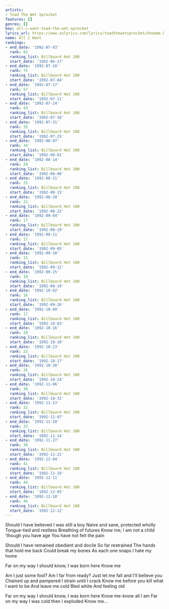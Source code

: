 ```yaml
---
artists:
- Toad The Wet Sprocket
features: []
genres: []
key: all-i-want-toad-the-wet-sprocket
lyrics_url: https://www.azlyrics.com/lyrics/toadthewetsprocket/knowme.html
name: All I Want
rankings:
- end_date: '1992-07-03'
  rank: 82
  ranking_list: Billboard Hot 100
  start_date: '1992-06-27'
- end_date: '1992-07-10'
  rank: 75
  ranking_list: Billboard Hot 100
  start_date: '1992-07-04'
- end_date: '1992-07-17'
  rank: 57
  ranking_list: Billboard Hot 100
  start_date: '1992-07-11'
- end_date: '1992-07-24'
  rank: 43
  ranking_list: Billboard Hot 100
  start_date: '1992-07-18'
- end_date: '1992-07-31'
  rank: 35
  ranking_list: Billboard Hot 100
  start_date: '1992-07-25'
- end_date: '1992-08-07'
  rank: 34
  ranking_list: Billboard Hot 100
  start_date: '1992-08-01'
- end_date: '1992-08-14'
  rank: 28
  ranking_list: Billboard Hot 100
  start_date: '1992-08-08'
- end_date: '1992-08-21'
  rank: 25
  ranking_list: Billboard Hot 100
  start_date: '1992-08-15'
- end_date: '1992-08-28'
  rank: 22
  ranking_list: Billboard Hot 100
  start_date: '1992-08-22'
- end_date: '1992-09-04'
  rank: 17
  ranking_list: Billboard Hot 100
  start_date: '1992-08-29'
- end_date: '1992-09-11'
  rank: 17
  ranking_list: Billboard Hot 100
  start_date: '1992-09-05'
- end_date: '1992-09-18'
  rank: 15
  ranking_list: Billboard Hot 100
  start_date: '1992-09-12'
- end_date: '1992-09-25'
  rank: 18
  ranking_list: Billboard Hot 100
  start_date: '1992-09-19'
- end_date: '1992-10-02'
  rank: 16
  ranking_list: Billboard Hot 100
  start_date: '1992-09-26'
- end_date: '1992-10-09'
  rank: 17
  ranking_list: Billboard Hot 100
  start_date: '1992-10-03'
- end_date: '1992-10-16'
  rank: 20
  ranking_list: Billboard Hot 100
  start_date: '1992-10-10'
- end_date: '1992-10-23'
  rank: 23
  ranking_list: Billboard Hot 100
  start_date: '1992-10-17'
- end_date: '1992-10-30'
  rank: 26
  ranking_list: Billboard Hot 100
  start_date: '1992-10-24'
- end_date: '1992-11-06'
  rank: 30
  ranking_list: Billboard Hot 100
  start_date: '1992-10-31'
- end_date: '1992-11-13'
  rank: 32
  ranking_list: Billboard Hot 100
  start_date: '1992-11-07'
- end_date: '1992-11-20'
  rank: 33
  ranking_list: Billboard Hot 100
  start_date: '1992-11-14'
- end_date: '1992-11-27'
  rank: 38
  ranking_list: Billboard Hot 100
  start_date: '1992-11-21'
- end_date: '1992-12-04'
  rank: 41
  ranking_list: Billboard Hot 100
  start_date: '1992-11-28'
- end_date: '1992-12-11'
  rank: 44
  ranking_list: Billboard Hot 100
  start_date: '1992-12-05'
- end_date: '1992-12-18'
  rank: 46
  ranking_list: Billboard Hot 100
  start_date: '1992-12-12'
---
```


Should I have believed I was still a boy
Naive and sane, protected wholly
Tongue-tied and restless
Breathing of futures Know me; I am not a child
'though you have age
You have not felt the pain

Should I have remained obedient and docile
So far restrained
The hands that hold me back
Could break my bones
As each one snaps
I hate my home

Far on my way
I should know, I was born here
Know me

Am I just some fool? Am I far from ready?
Just let me fall and I'll believe you
Chained up and pampered I strain until I crack
Know me before you kill what I want to be
And leave me cold
Bled white
And feeling old

Far on my way
I should know, I was born here
Know me-know all I am
Far on my way
I was cold then I exploded
Know me...



